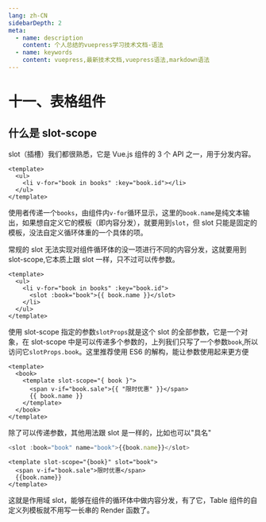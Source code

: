 ```yaml
---
lang: zh-CN
sidebarDepth: 2
meta:
  - name: description
    content: 个人总结的vuepress学习技术文档-语法
  - name: keywords
    content: vuepress,最新技术文档,vuepress语法,markdown语法
---
```

# 十一、表格组件
## 什么是 slot-scope
slot（插槽）我们都很熟悉，它是 Vue.js 组件的 3 个 API 之一，用于分发内容。
```vue
<template>
  <ul>
    <li v-for="book in books" :key="book.id"></li>
  </ul>
</template>
```
使用者传递一个`books`，由组件内`v-for`循环显示，这里的`book.name`是纯文本输出，如果想自定义它的模板（即内容分发），就要用到`slot`，但 slot 只能是固定的模板，没法自定义循环体重的一个具体的项。

常规的 slot 无法实现对组件循环体的没一项进行不同的内容分发，这就要用到 slot-scope,它本质上跟 slot 一样，只不过可以传参数。

```vue
<template>
  <ul>
    <li v-for="book in books" :key="book.id">
      <slot :book="book">{{ book.name }}</slot>
    </li>
  </ul>
</template>
```

使用 slot-scope 指定的参数`slotProps`就是这个 slot 的全部参数，它是一个对象，在 slot-scope 中是可以传递多个参数的，上列我们只写了一个参数`book`,所以访问它`slotProps.book`。这里推荐使用 ES6 的解构，能让参数使用起来更方便

```vue
<template>
  <book>
    <template slot-scope="{ book }">
      <span v-if="book.sale">{{ "限时优惠" }}</span>
      {{ book.name }}
    </template>
  </book>
</template>
```

除了可以传递参数，其他用法跟 slot 是一样的，比如也可以"具名"

```js
<slot :book="book" name="book">{{book.name}}</slot>
```
```vue
<template slot-scope="{book}" slot="book">
  <span v-if="book.sale">限时优惠</span>
  {{book.name}}
</template>
```

这就是作用域 slot，能够在组件的循环体中做内容分发，有了它，Table 组件的自定义列模板就不用写一长串的 Render 函数了。
